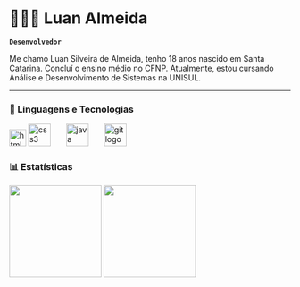 # 👨🏻‍💻 Luan Almeida

**`Desenvolvedor`**

Me chamo Luan Silveira de Almeida, tenho 18 anos nascido em Santa Catarina. Concluí o ensino médio no CFNP. Atualmente, estou cursando Análise e Desenvolvimento de Sistemas na UNISUL.

---
### 🤖 Linguagens e Tecnologias

<div align="left">
  <img src="https://cdn.jsdelivr.net/gh/devicons/devicon/icons/html5/html5-original.svg" img width="30" alt="html5 logo"  />
  <img src="https://cdn.jsdelivr.net/gh/devicons/devicon/icons/css3/css3-original.svg" height="40" alt="css3 logo"  />
  <img width="20" />
  <img src="https://cdn.jsdelivr.net/gh/devicons/devicon/icons/java/java-original.svg" height="40" alt="java logo"/>
  <img width="20" />
  <img src="https://cdn.jsdelivr.net/gh/devicons/devicon@latest/icons/git/git-original.svg" height="40" alt="git logo" />
  <img width="20" />
</div>

### 📊 Estatísticas

<div align="left">
  <img src="https://github-readme-stats.vercel.app/api?username=Luanlmeida&show_icons=true&theme=dark&include_all_commits=true&locale=pt-br"height="165"   />
  <img src="https://github-readme-stats.vercel.app/api/top-langs/?username=Luanlmeida&theme=dark&layout=compact&custom_title=Tecnologias&langs_count=9"height="165"  />
</div>
 
###
